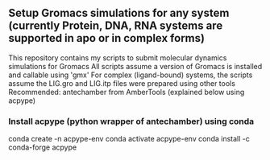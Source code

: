 ## Setup Gromacs simulations for any system (currently Protein, DNA, RNA systems are supported in apo or in complex forms)
This repository contains my scripts to submit molecular dynamics simulations for Gromacs
All scripts assume a version of Gromacs is installed and callable using 'gmx'
For complex (ligand-bound) systems, the scripts assume the LIG.gro and LIG.itp files were prepared using other tools
Recommended: antechamber from AmberTools (explained below using acpype)

### Install acpype (python wrapper of antechamber) using conda
conda create -n acpype-env
conda activate acpype-env
conda install -c conda-forge acpype
